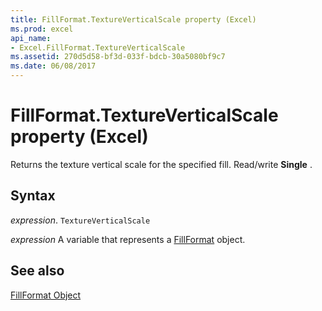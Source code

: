 ```yaml
---
title: FillFormat.TextureVerticalScale property (Excel)
ms.prod: excel
api_name:
- Excel.FillFormat.TextureVerticalScale
ms.assetid: 270d5d58-bf3d-033f-bdcb-30a5080bf9c7
ms.date: 06/08/2017
---
```



# FillFormat.TextureVerticalScale property (Excel)

Returns the texture vertical scale for the specified fill. Read/write  **Single** .


## Syntax

 _expression_. `TextureVerticalScale`

 _expression_ A variable that represents a [FillFormat](Excel.FillFormat.md) object.


## See also


[FillFormat Object](Excel.FillFormat.md)

